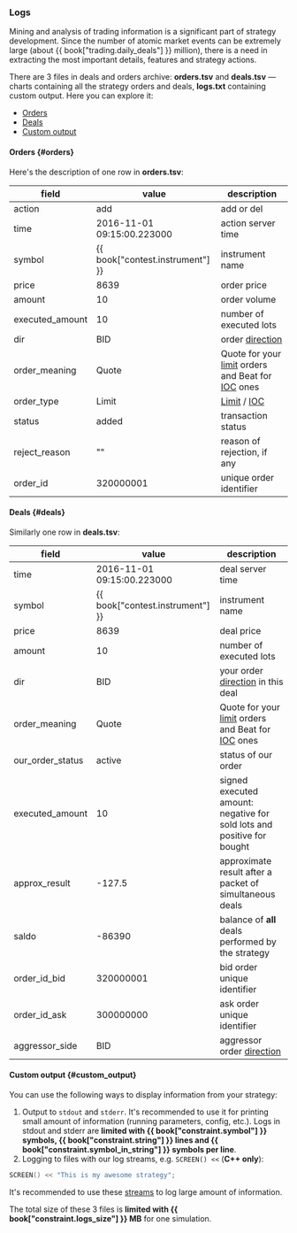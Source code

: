 ### Logs 

Mining and analysis of trading information is a significant part of strategy development.
Since the number of atomic market events can be extremely large (about {{ book["trading.daily_deals"] }} million), there is a need in extracting the most important details, features and strategy actions.

There are 3 files in deals and orders archive:
**orders.tsv** and **deals.tsv** — charts containing all the strategy orders and deals,
**logs.txt** containing custom output.
Here you can explore it:

- [Orders](#orders)
- [Deals](#deals)
- [Custom output](#custom_output)

#### Orders {#orders}

Here's the description of one row in **orders.tsv**:

| field | value | description |
| --- | --- | --- |
| action | add | add or del |
| time | 2016-11-01 09:15:00.223000 | action server time |
| symbol | {{ book["contest.instrument"] }} | instrument name |
| price | 8639 | order price |
| amount | 10 | order volume |
| executed_amount | 10 | number of executed lots |
| dir | BID | order [direction](/terms.md#bid_and_ask) |
| order_meaning | Quote | Quote for your [limit](/terms.md#limit_order) orders and Beat for [IOC](/terms.md#ioc_order) ones |
| order_type | Limit | [Limit](/terms.md#limit_order) / [IOC](/terms.md#ioc_order) |
| status | added | transaction status |
| reject_reason | "" | reason of rejection, if any |
| order_id | 320000001 | unique order identifier |

#### Deals {#deals}

Similarly one row in **deals.tsv**:

| field | value | description |
| --- | --- | --- |
| time | 2016-11-01 09:15:00.223000 | deal server time |
| symbol | {{ book["contest.instrument"] }} | instrument name |
| price | 8639 | deal price |
| amount | 10 | number of executed lots |
| dir | BID | your order [direction](/terms.md#bid_and_ask) in this deal |
| order_meaning | Quote | Quote for your [limit](/terms.md#limit_order) orders and Beat for [IOC](/terms.md#ioc_order) ones |
| our_order_status | active | status of our order |
| executed_amount | 10 | signed executed amount: negative for sold lots and positive for bought |
| approx_result | -127.5 | approximate result after a packet of simultaneous deals |
| saldo | -86390 | balance of **all** deals performed by the strategy |
| order_id_bid | 320000001 | bid order unique identifier |
| order_id_ask | 300000000 | ask order unique identifier |
| aggressor_side | BID | aggressor order [direction](/terms.md#bid_and_ask) |

#### Custom output {#custom_output}

You can use the following ways to display information from your strategy:

1. Output to `stdout` and `stderr`.
  It's recommended to use it for printing small amount of information (running parameters, config, etc.).
  Logs in stdout and stderr are **limited with {{ book["constraint.symbol"] }} symbols, {{ book["constraint.string"] }} lines and {{ book["constraint.symbol_in_string"] }} symbols per line**.
2. Logging to files with our log streams, e.g. `SCREEN() <<` (**C++ only**):

  ```c++
  SCREEN() << "This is my awesome strategy";
  ```

  It's recommended to use these [streams](/api/Other.md#logs) to log large amount of information.

  The total size of these 3 files is **limited with {{ book["constraint.logs_size"] }} MB** for one simulation.
